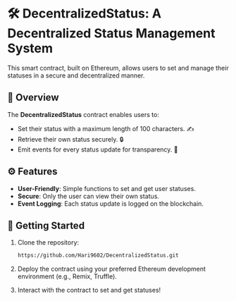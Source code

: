 # 🛠️ DecentralizedStatus: A Decentralized Status Management System

This smart contract, built on Ethereum, allows users to set and manage their statuses in a secure and decentralized manner.

## 📜 Overview

The **DecentralizedStatus** contract enables users to:
- Set their status with a maximum length of 100 characters. ✍️
- Retrieve their own status securely. 🔒
- Emit events for every status update for transparency. 📣

## ⚙️ Features

- **User-Friendly**: Simple functions to set and get user statuses.
- **Secure**: Only the user can view their own status.
- **Event Logging**: Each status update is logged on the blockchain.

## 🚀 Getting Started

1. Clone the repository:
   ```bash
   https://github.com/Hari9602/DecentralizedStatus.git

2. Deploy the contract using your preferred Ethereum development environment (e.g., Remix, Truffle).

3. Interact with the contract to set and get statuses!
